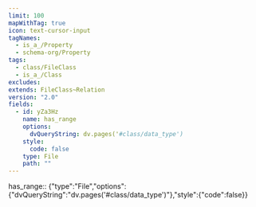```yaml
---
limit: 100
mapWithTag: true
icon: text-cursor-input
tagNames:
  - is_a_/Property
  - schema-org/Property
tags:
  - class/FileClass
  - is_a_/Class
excludes: 
extends: FileClass~Relation
version: "2.0"
fields:
  - id: yZa3Hz
    name: has_range
    options:
      dvQueryString: dv.pages('#class/data_type')
    style:
      code: false
    type: File
    path: ""
---
```


has_range:: {"type":"File","options":{"dvQueryString":"dv.pages('#class/data_type')"},"style":{"code":false}}

